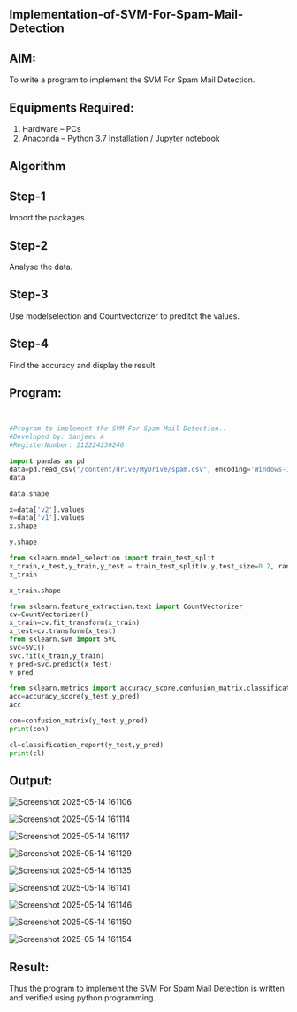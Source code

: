 ## Implementation-of-SVM-For-Spam-Mail-Detection

## AIM:
To write a program to implement the SVM For Spam Mail Detection.

## Equipments Required:
1. Hardware – PCs
2. Anaconda – Python 3.7 Installation / Jupyter notebook

## Algorithm
## Step-1
Import the packages.

## Step-2
Analyse the data.

## Step-3
Use modelselection and Countvectorizer to preditct the values.

## Step-4
Find the accuracy and display the result.

## Program:
```python


#Program to implement the SVM For Spam Mail Detection..
#Developed by: Sanjeev A
#RegisterNumber: 212224230246

import pandas as pd
data=pd.read_csv("/content/drive/MyDrive/spam.csv", encoding='Windows-1252')
data

data.shape

x=data['v2'].values
y=data['v1'].values
x.shape

y.shape

from sklearn.model_selection import train_test_split
x_train,x_test,y_train,y_test = train_test_split(x,y,test_size=0.2, random_state=0)
x_train

x_train.shape

from sklearn.feature_extraction.text import CountVectorizer
cv=CountVectorizer()
x_train=cv.fit_transform(x_train)
x_test=cv.transform(x_test)
from sklearn.svm import SVC
svc=SVC()
svc.fit(x_train,y_train)
y_pred=svc.predict(x_test)
y_pred

from sklearn.metrics import accuracy_score,confusion_matrix,classification_report
acc=accuracy_score(y_test,y_pred)
acc

con=confusion_matrix(y_test,y_pred)
print(con)

cl=classification_report(y_test,y_pred)
print(cl)


```

## Output:

![Screenshot 2025-05-14 161106](https://github.com/user-attachments/assets/670925a6-ec95-42b2-ba98-cc657bca7108)

![Screenshot 2025-05-14 161114](https://github.com/user-attachments/assets/3f5ec01e-a8d2-47dc-8998-84e0b1a7d10e)

![Screenshot 2025-05-14 161117](https://github.com/user-attachments/assets/22f6d7a5-f815-4405-aa73-824bcbe6e0da)

![Screenshot 2025-05-14 161129](https://github.com/user-attachments/assets/e10af387-bbe6-4412-b5da-790dd7d5300e)

![Screenshot 2025-05-14 161135](https://github.com/user-attachments/assets/f3b07459-85c4-4bb9-bb36-382980acd506)

![Screenshot 2025-05-14 161141](https://github.com/user-attachments/assets/693ce7e3-c8d6-44ef-9d0b-f33be3ecbc18)

![Screenshot 2025-05-14 161146](https://github.com/user-attachments/assets/ae812844-f040-4f7b-93d1-186fd42b682b)

![Screenshot 2025-05-14 161150](https://github.com/user-attachments/assets/102d075a-1fd8-4b47-b95f-29411334da30)


![Screenshot 2025-05-14 161154](https://github.com/user-attachments/assets/40559975-a46d-4b04-bdd7-d3988b5253ee)


## Result:
Thus the program to implement the SVM For Spam Mail Detection is written and verified using python programming.
